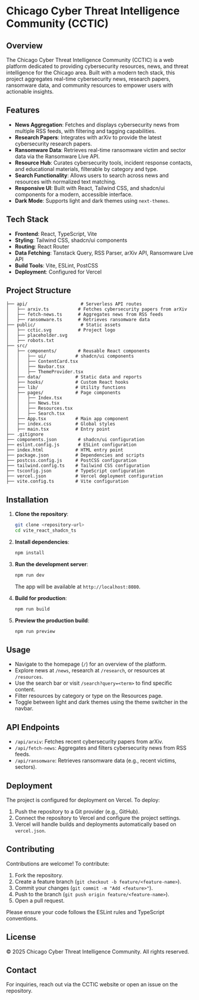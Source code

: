 # Chicago Cyber Threat Intelligence Community (CCTIC)

## Overview

The Chicago Cyber Threat Intelligence Community (CCTIC) is a web platform dedicated to providing cybersecurity resources, news, and threat intelligence for the Chicago area. Built with a modern tech stack, this project aggregates real-time cybersecurity news, research papers, ransomware data, and community resources to empower users with actionable insights.

## Features

- **News Aggregation**: Fetches and displays cybersecurity news from multiple RSS feeds, with filtering and tagging capabilities.
- **Research Papers**: Integrates with arXiv to provide the latest cybersecurity research papers.
- **Ransomware Data**: Retrieves real-time ransomware victim and sector data via the Ransomware Live API.
- **Resource Hub**: Curates cybersecurity tools, incident response contacts, and educational materials, filterable by category and type.
- **Search Functionality**: Allows users to search across news and resources with normalized text matching.
- **Responsive UI**: Built with React, Tailwind CSS, and shadcn/ui components for a modern, accessible interface.
- **Dark Mode**: Supports light and dark themes using `next-themes`.

## Tech Stack

- **Frontend**: React, TypeScript, Vite
- **Styling**: Tailwind CSS, shadcn/ui components
- **Routing**: React Router
- **Data Fetching**: Tanstack Query, RSS Parser, arXiv API, Ransomware Live API
- **Build Tools**: Vite, ESLint, PostCSS
- **Deployment**: Configured for Vercel

## Project Structure

```
├── api/                    # Serverless API routes
│   ├── arxiv.ts           # Fetches cybersecurity papers from arXiv
│   ├── fetch-news.ts      # Aggregates news from RSS feeds
│   ├── ransomware.ts      # Retrieves ransomware data
├── public/                 # Static assets
│   ├── cctic.svg          # Project logo
│   ├── placeholder.svg
│   ├── robots.txt
├── src/
│   ├── components/        # Reusable React components
│   │   ├── ui/           # shadcn/ui components
│   │   ├── ContentCard.tsx
│   │   ├── Navbar.tsx
│   │   ├── ThemeProvider.tsx
│   ├── data/             # Static data and reports
│   ├── hooks/            # Custom React hooks
│   ├── lib/              # Utility functions
│   ├── pages/            # Page components
│   │   ├── Index.tsx
│   │   ├── News.tsx
│   │   ├── Resources.tsx
│   │   ├── Search.tsx
│   ├── App.tsx           # Main app component
│   ├── index.css         # Global styles
│   ├── main.tsx          # Entry point
├── .gitignore
├── components.json        # shadcn/ui configuration
├── eslint.config.js       # ESLint configuration
├── index.html            # HTML entry point
├── package.json          # Dependencies and scripts
├── postcss.config.js     # PostCSS configuration
├── tailwind.config.ts    # Tailwind CSS configuration
├── tsconfig.json         # TypeScript configuration
├── vercel.json           # Vercel deployment configuration
├── vite.config.ts        # Vite configuration
```

## Installation

1. **Clone the repository**:

   ```bash
   git clone <repository-url>
   cd vite_react_shadcn_ts
   ```

2. **Install dependencies**:

   ```bash
   npm install
   ```

3. **Run the development server**:

   ```bash
   npm run dev
   ```

   The app will be available at `http://localhost:8080`.

4. **Build for production**:

   ```bash
   npm run build
   ```

5. **Preview the production build**:

   ```bash
   npm run preview
   ```

## Usage

- Navigate to the homepage (`/`) for an overview of the platform.
- Explore news at `/news`, research at `/research`, or resources at `/resources`.
- Use the search bar or visit `/search?query=<term>` to find specific content.
- Filter resources by category or type on the Resources page.
- Toggle between light and dark themes using the theme switcher in the navbar.

## API Endpoints

- `/api/arxiv`: Fetches recent cybersecurity papers from arXiv.
- `/api/fetch-news`: Aggregates and filters cybersecurity news from RSS feeds.
- `/api/ransomware`: Retrieves ransomware data (e.g., recent victims, sectors).

## Deployment

The project is configured for deployment on Vercel. To deploy:

1. Push the repository to a Git provider (e.g., GitHub).
2. Connect the repository to Vercel and configure the project settings.
3. Vercel will handle builds and deployments automatically based on `vercel.json`.

## Contributing

Contributions are welcome! To contribute:

1. Fork the repository.
2. Create a feature branch (`git checkout -b feature/<feature-name>`).
3. Commit your changes (`git commit -m "Add <feature>"`).
4. Push to the branch (`git push origin feature/<feature-name>`).
5. Open a pull request.

Please ensure your code follows the ESLint rules and TypeScript conventions.

## License

© 2025 Chicago Cyber Threat Intelligence Community. All rights reserved.

## Contact

For inquiries, reach out via the CCTIC website or open an issue on the repository.
